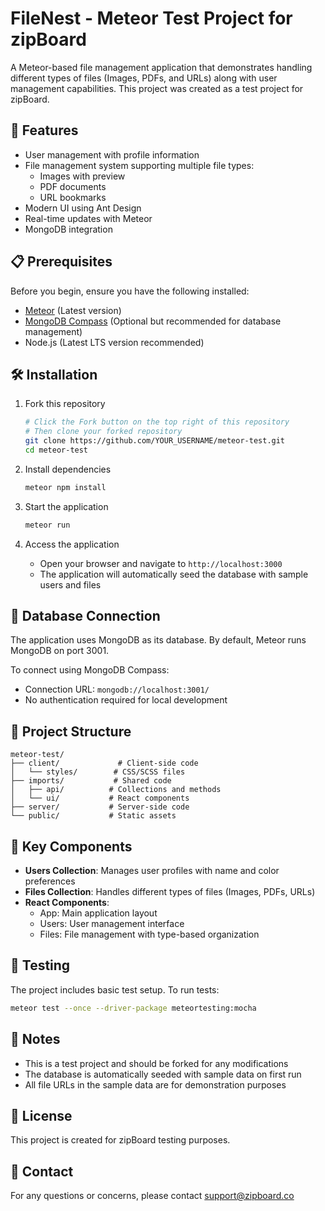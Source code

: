 # FileNest - Meteor Test Project for zipBoard

A Meteor-based file management application that demonstrates handling different types of files (Images, PDFs, and URLs) along with user management capabilities. This project was created as a test project for zipBoard.

## 🚀 Features

- User management with profile information
- File management system supporting multiple file types:
  - Images with preview
  - PDF documents
  - URL bookmarks
- Modern UI using Ant Design
- Real-time updates with Meteor
- MongoDB integration

## 📋 Prerequisites

Before you begin, ensure you have the following installed:
- [Meteor](https://www.meteor.com/install) (Latest version)
- [MongoDB Compass](https://www.mongodb.com/try/download/compass) (Optional but recommended for database management)
- Node.js (Latest LTS version recommended)

## 🛠️ Installation

1. Fork this repository
   ```bash
   # Click the Fork button on the top right of this repository
   # Then clone your forked repository
   git clone https://github.com/YOUR_USERNAME/meteor-test.git
   cd meteor-test
   ```

2. Install dependencies
   ```bash
   meteor npm install
   ```

3. Start the application
   ```bash
   meteor run
   ```

4. Access the application
   - Open your browser and navigate to `http://localhost:3000`
   - The application will automatically seed the database with sample users and files

## 🔧 Database Connection

The application uses MongoDB as its database. By default, Meteor runs MongoDB on port 3001.

To connect using MongoDB Compass:
- Connection URL: `mongodb://localhost:3001/`
- No authentication required for local development

## 📁 Project Structure

```
meteor-test/
├── client/             # Client-side code
│   └── styles/        # CSS/SCSS files
├── imports/           # Shared code
│   ├── api/          # Collections and methods
│   └── ui/           # React components
├── server/           # Server-side code
└── public/           # Static assets
```

## 🎯 Key Components

- **Users Collection**: Manages user profiles with name and color preferences
- **Files Collection**: Handles different types of files (Images, PDFs, URLs)
- **React Components**:
  - App: Main application layout
  - Users: User management interface
  - Files: File management with type-based organization

## 🧪 Testing

The project includes basic test setup. To run tests:
```bash
meteor test --once --driver-package meteortesting:mocha
```

## 📝 Notes

- This is a test project and should be forked for any modifications
- The database is automatically seeded with sample data on first run
- All file URLs in the sample data are for demonstration purposes

## 📄 License

This project is created for zipBoard testing purposes.

## 👥 Contact

For any questions or concerns, please contact support@zipboard.co
